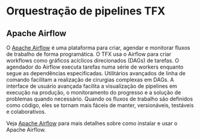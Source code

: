 # Orquestração de pipelines TFX

## Apache Airflow

O [Apache Airflow](https://airflow.apache.org/) é uma plataforma para criar, agendar e monitorar fluxos de trabalho de forma programática. O TFX usa o Airflow para criar workflows como gráficos acíclicos direcionados (DAGs) de tarefas. O agendador do Airflow executa tarefas numa série de workers enquanto segue as dependências especificadas. Utilitários avançados de linha de comando facilitam a realização de cirurgias complexas em DAGs. A interface de usuário avançada facilita a visualização de pipelines em execução na produção, o monitoramento do progresso e a solução de problemas quando necessário. Quando os fluxos de trabalho são definidos como código, eles se tornam mais fáceis de manter, versionáveis, testáveis ​​e colaborativos.

Veja [Apache Airflow](https://airflow.apache.org/) para mais detalhes sobre como instalar e usar o Apache Airflow.
